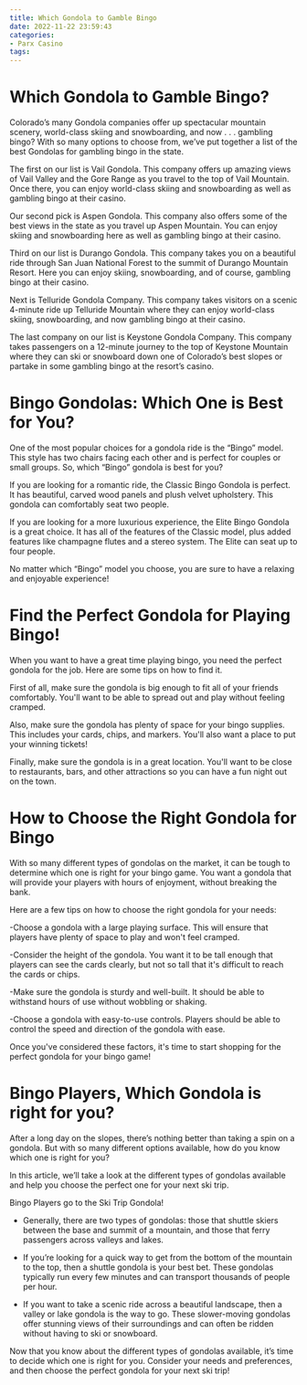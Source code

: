 ```yaml
---
title: Which Gondola to Gamble Bingo
date: 2022-11-22 23:59:43
categories:
- Parx Casino
tags:
---
```



#  Which Gondola to Gamble Bingo?

Colorado’s many Gondola companies offer up spectacular mountain scenery, world-class skiing and snowboarding, and now . . . gambling bingo? With so many options to choose from, we’ve put together a list of the best Gondolas for gambling bingo in the state.

The first on our list is Vail Gondola. This company offers up amazing views of Vail Valley and the Gore Range as you travel to the top of Vail Mountain. Once there, you can enjoy world-class skiing and snowboarding as well as gambling bingo at their casino.

Our second pick is Aspen Gondola. This company also offers some of the best views in the state as you travel up Aspen Mountain. You can enjoy skiing and snowboarding here as well as gambling bingo at their casino.

Third on our list is Durango Gondola. This company takes you on a beautiful ride through San Juan National Forest to the summit of Durango Mountain Resort. Here you can enjoy skiing, snowboarding, and of course, gambling bingo at their casino.

Next is Telluride Gondola Company. This company takes visitors on a scenic 4-minute ride up Telluride Mountain where they can enjoy world-class skiing, snowboarding, and now gambling bingo at their casino.

The last company on our list is Keystone Gondola Company. This company takes passengers on a 12-minute journey to the top of Keystone Mountain where they can ski or snowboard down one of Colorado’s best slopes or partake in some gambling bingo at the resort’s casino.

#  Bingo Gondolas: Which One is Best for You?

One of the most popular choices for a gondola ride is the “Bingo” model. This style has two chairs facing each other and is perfect for couples or small groups. So, which “Bingo” gondola is best for you?

If you are looking for a romantic ride, the Classic Bingo Gondola is perfect. It has beautiful, carved wood panels and plush velvet upholstery. This gondola can comfortably seat two people.

If you are looking for a more luxurious experience, the Elite Bingo Gondola is a great choice. It has all of the features of the Classic model, plus added features like champagne flutes and a stereo system. The Elite can seat up to four people.

No matter which “Bingo” model you choose, you are sure to have a relaxing and enjoyable experience!

#  Find the Perfect Gondola for Playing Bingo!

When you want to have a great time playing bingo, you need the perfect gondola for the job. Here are some tips on how to find it.

First of all, make sure the gondola is big enough to fit all of your friends comfortably. You'll want to be able to spread out and play without feeling cramped.

Also, make sure the gondola has plenty of space for your bingo supplies. This includes your cards, chips, and markers. You'll also want a place to put your winning tickets!

Finally, make sure the gondola is in a great location. You'll want to be close to restaurants, bars, and other attractions so you can have a fun night out on the town.

#  How to Choose the Right Gondola for Bingo

With so many different types of gondolas on the market, it can be tough to determine which one is right for your bingo game. You want a gondola that will provide your players with hours of enjoyment, without breaking the bank.

Here are a few tips on how to choose the right gondola for your needs:

-Choose a gondola with a large playing surface. This will ensure that players have plenty of space to play and won't feel cramped.

-Consider the height of the gondola. You want it to be tall enough that players can see the cards clearly, but not so tall that it's difficult to reach the cards or chips.

-Make sure the gondola is sturdy and well-built. It should be able to withstand hours of use without wobbling or shaking.

-Choose a gondola with easy-to-use controls. Players should be able to control the speed and direction of the gondola with ease.

Once you've considered these factors, it's time to start shopping for the perfect gondola for your bingo game!

#  Bingo Players, Which Gondola is right for you?

After a long day on the slopes, there’s nothing better than taking a spin on a gondola. But with so many different options available, how do you know which one is right for you?

In this article, we’ll take a look at the different types of gondolas available and help you choose the perfect one for your next ski trip.

Bingo Players go to the Ski Trip Gondola!


 * Generally, there are two types of gondolas: those that shuttle skiers between the base and summit of a mountain, and those that ferry passengers across valleys and lakes.

* If you’re looking for a quick way to get from the bottom of the mountain to the top, then a shuttle gondola is your best bet. These gondolas typically run every few minutes and can transport thousands of people per hour.

* If you want to take a scenic ride across a beautiful landscape, then a valley or lake gondola is the way to go. These slower-moving gondolas offer stunning views of their surroundings and can often be ridden without having to ski or snowboard.

Now that you know about the different types of gondolas available, it’s time to decide which one is right for you. Consider your needs and preferences, and then choose the perfect gondola for your next ski trip!